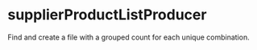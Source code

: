 # supplierProductListProducer
Find and create a file with a grouped count for each unique combination.
